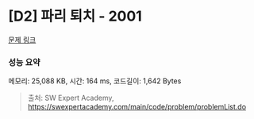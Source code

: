 # [D2] 파리 퇴치 - 2001 

[문제 링크](https://swexpertacademy.com/main/code/problem/problemDetail.do?contestProbId=AV5PzOCKAigDFAUq) 

### 성능 요약

메모리: 25,088 KB, 시간: 164 ms, 코드길이: 1,642 Bytes



> 출처: SW Expert Academy, https://swexpertacademy.com/main/code/problem/problemList.do